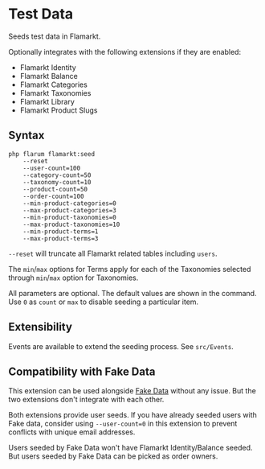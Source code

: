 # Test Data

Seeds test data in Flamarkt.

Optionally integrates with the following extensions if they are enabled:

- Flamarkt Identity
- Flamarkt Balance
- Flamarkt Categories
- Flamarkt Taxonomies
- Flamarkt Library
- Flamarkt Product Slugs

## Syntax

    php flarum flamarkt:seed
        --reset
        --user-count=100
        --category-count=50
        --taxonomy-count=10
        --product-count=50
        --order-count=100
        --min-product-categories=0
        --max-product-categories=3
        --min-product-taxonomies=0
        --max-product-taxonomies=10
        --min-product-terms=1
        --max-product-terms=3

`--reset` will truncate all Flamarkt related tables including `users`.

The `min`/`max` options for Terms apply for each of the Taxonomies selected through `min`/`max` option for Taxonomies.

All parameters are optional.
The default values are shown in the command.
Use `0` as `count` or `max` to disable seeding a particular item.

## Extensibility

Events are available to extend the seeding process. See `src/Events`.

## Compatibility with Fake Data

This extension can be used alongside [Fake Data](https://github.com/migratetoflarum/fake-data) without any issue.
But the two extensions don't integrate with each other.

Both extensions provide user seeds.
If you have already seeded users with Fake data, consider using `--user-count=0` in this extension to prevent conflicts with unique email addresses.

Users seeded by Fake Data won't have Flamarkt Identity/Balance seeded.
But users seeded by Fake Data can be picked as order owners.

